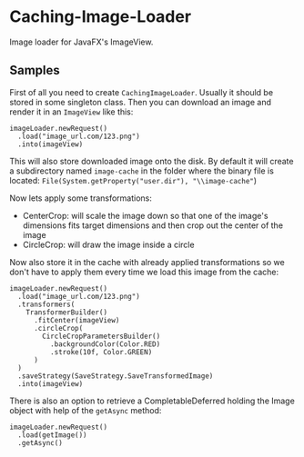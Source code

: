 # Caching-Image-Loader
Image loader for JavaFX's ImageView.

Samples
---

First of all you need to create `CachingImageLoader`. 
Usually it should be stored in some singleton class.
Then you can download an image and render it in an `ImageView` like this:

```
imageLoader.newRequest()
  .load("image_url.com/123.png")
  .into(imageView)
```

This will also store downloaded image onto the disk. 
By default it will create a subdirectory named `image-cache` in the folder where the binary file is located:
`File(System.getProperty("user.dir"), "\\image-cache"`)


Now lets apply some transformations:
- CenterCrop: will scale the image down so that one of the image's dimensions fits target dimensions and then crop out the center of the image
- CircleCrop: will draw the image inside a circle 

Now also store it in the cache with already applied transformations so we don't have to apply them every time we load this image from the cache:

```
imageLoader.newRequest()
  .load("image_url.com/123.png")
  .transformers(
    TransformerBuilder()
      .fitCenter(imageView)
      .circleCrop(
        CircleCropParametersBuilder()
          .backgroundColor(Color.RED)
          .stroke(10f, Color.GREEN)
      )
  )
  .saveStrategy(SaveStrategy.SaveTransformedImage)
  .into(imageView)
```

There is also an option to retrieve a CompletableDeferred holding the Image object with help of the `getAsync` method:

```
imageLoader.newRequest()
  .load(getImage())
  .getAsync()
```
